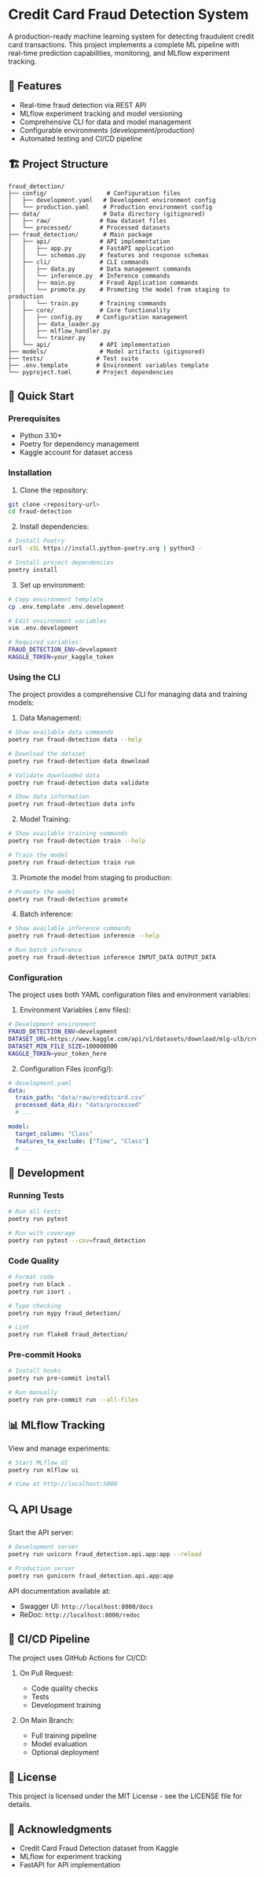 # Credit Card Fraud Detection System

A production-ready machine learning system for detecting fraudulent credit card transactions. This project implements a complete ML pipeline with real-time prediction capabilities, monitoring, and MLflow experiment tracking.

## 🌟 Features

- Real-time fraud detection via REST API
- MLflow experiment tracking and model versioning
- Comprehensive CLI for data and model management
- Configurable environments (development/production)
- Automated testing and CI/CD pipeline

## 🏗️ Project Structure

```
fraud_detection/
├── config/                 # Configuration files
│   ├── development.yaml   # Development environment config
│   └── production.yaml    # Production environment config
├── data/                  # Data directory (gitignored)
│   ├── raw/              # Raw dataset files
│   └── processed/        # Processed datasets
├── fraud_detection/       # Main package
│   ├── api/              # API implementation
│   │   ├── app.py        # FastAPI application
│   │   └── schemas.py    # features and response schemas
│   ├── cli/              # CLI commands
│   │   ├── data.py       # Data management commands
│   │   └── inference.py  # Inference commands
│   │   ├── main.py       # Fraud Application commands
│   │   └── promote.py    # Promoting the model from staging to production
│   │   └── train.py      # Training commands
│   ├── core/             # Core functionality
│   │   ├── config.py    # Configuration management
│   │   ├── data_loader.py
│   │   ├── mlflow_handler.py
│   │   └── trainer.py
│   └── api/              # API implementation
├── models/               # Model artifacts (gitignored)
├── tests/               # Test suite
├── .env.template        # Environment variables template
└── pyproject.toml       # Project dependencies
```

## 🚀 Quick Start

### Prerequisites

- Python 3.10+
- Poetry for dependency management
- Kaggle account for dataset access

### Installation

1. Clone the repository:
```bash
git clone <repository-url>
cd fraud-detection
```

2. Install dependencies:
```bash
# Install Poetry
curl -sSL https://install.python-poetry.org | python3 -

# Install project dependencies
poetry install
```

3. Set up environment:
```bash
# Copy environment template
cp .env.template .env.development

# Edit environment variables
vim .env.development

# Required variables:
FRAUD_DETECTION_ENV=development
KAGGLE_TOKEN=your_kaggle_token
```

### Using the CLI

The project provides a comprehensive CLI for managing data and training models:

1. Data Management:
```bash
# Show available data commands
poetry run fraud-detection data --help

# Download the dataset
poetry run fraud-detection data download

# Validate downloaded data
poetry run fraud-detection data validate

# Show data information
poetry run fraud-detection data info
```

2. Model Training:
```bash
# Show available training commands
poetry run fraud-detection train --help

# Train the model
poetry run fraud-detection train run

```
3. Promote the model from staging to production:
```bash
# Promote the model
poetry run fraud-detection promote
```

4. Batch inference:
```bash
# Show available inference commands
poetry run fraud-detection inference --help

# Run batch inference
poetry run fraud-detection inference INPUT_DATA OUTPUT_DATA

```
### Configuration

The project uses both YAML configuration files and environment variables:

1. Environment Variables (.env files):
```bash
# Development environment
FRAUD_DETECTION_ENV=development
DATASET_URL=https://www.kaggle.com/api/v1/datasets/download/mlg-ulb/creditcardfraud
DATASET_MIN_FILE_SIZE=100000000
KAGGLE_TOKEN=your_token_here
```

2. Configuration Files (config/):
```yaml
# development.yaml
data:
  train_path: "data/raw/creditcard.csv"
  processed_data_dir: "data/processed"
  # ...

model:
  target_column: "Class"
  features_to_exclude: ["Time", "Class"]
  # ...
```

## 🧪 Development

### Running Tests

```bash
# Run all tests
poetry run pytest

# Run with coverage
poetry run pytest --cov=fraud_detection
```

### Code Quality

```bash
# Format code
poetry run black .
poetry run isort .

# Type checking
poetry run mypy fraud_detection/

# Lint
poetry run flake8 fraud_detection/
```

### Pre-commit Hooks

```bash
# Install hooks
poetry run pre-commit install

# Run manually
poetry run pre-commit run --all-files
```

## 📊 MLflow Tracking

View and manage experiments:

```bash
# Start MLflow UI
poetry run mlflow ui

# View at http://localhost:5000
```

## 🔍 API Usage

Start the API server:

```bash
# Development server
poetry run uvicorn fraud_detection.api.app:app --reload

# Production server
poetry run gunicorn fraud_detection.api.app:app
```

API documentation available at:
- Swagger UI: `http://localhost:8000/docs`
- ReDoc: `http://localhost:8000/redoc`

## 🔄 CI/CD Pipeline

The project uses GitHub Actions for CI/CD:

1. On Pull Request:
   - Code quality checks
   - Tests
   - Development training

2. On Main Branch:
   - Full training pipeline
   - Model evaluation
   - Optional deployment


## 📝 License

This project is licensed under the MIT License - see the LICENSE file for details.

## 🙏 Acknowledgments

- Credit Card Fraud Detection dataset from Kaggle
- MLflow for experiment tracking
- FastAPI for API implementation
